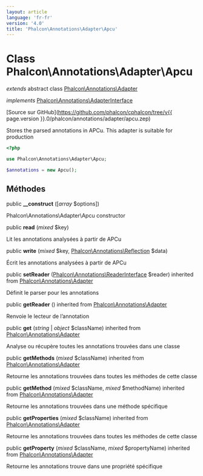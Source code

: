 ```yaml
---
layout: article
language: 'fr-fr'
version: '4.0'
title: 'Phalcon\Annotations\Adapter\Apcu'
---
```

# Class **Phalcon\Annotations\Adapter\Apcu**

*extends* abstract class [Phalcon\Annotations\Adapter](Phalcon_Annotations_Adapter)

*implements* [Phalcon\Annotations\AdapterInterface](Phalcon_Annotations_AdapterInterface)

[Source sur GitHub](https://github.com/phalcon/cphalcon/tree/v{{ page.version }}.0/phalcon/annotations/adapter/apcu.zep)

Stores the parsed annotations in APCu. This adapter is suitable for production

```php
<?php

use Phalcon\Annotations\Adapter\Apcu;

$annotations = new Apcu();

```

## Méthodes

public **__construct** ([*array* $options])

Phalcon\Annotations\Adapter\Apcu constructor

public **read** (*mixed* $key)

Lit les annotations analysées à partir de APCu

public **write** (*mixed* $key, [Phalcon\Annotations\Reflection](Phalcon_Annotations_Reflection) $data)

Écrit les annotations analysées à partir de APCu

public **setReader** ([Phalcon\Annotations\ReaderInterface](Phalcon_Annotations_ReaderInterface) $reader) inherited from [Phalcon\Annotations\Adapter](Phalcon_Annotations_Adapter)

Définit le parser pour les annotations

public **getReader** () inherited from [Phalcon\Annotations\Adapter](Phalcon_Annotations_Adapter)

Renvoie le lecteur de l’annotation

public **get** (*string* | *object* $className) inherited from [Phalcon\Annotations\Adapter](Phalcon_Annotations_Adapter)

Analyse ou récupère toutes les annotations trouvées dans une classe

public **getMethods** (*mixed* $className) inherited from [Phalcon\Annotations\Adapter](Phalcon_Annotations_Adapter)

Retourne les annotations trouvées dans toutes les méthodes de cette classe

public **getMethod** (*mixed* $className, *mixed* $methodName) inherited from [Phalcon\Annotations\Adapter](Phalcon_Annotations_Adapter)

Retourne les annotations trouvées dans une méthode spécifique

public **getProperties** (*mixed* $className) inherited from [Phalcon\Annotations\Adapter](Phalcon_Annotations_Adapter)

Retourne les annotations trouvées dans toutes les méthodes de cette classe

public **getProperty** (*mixed* $className, *mixed* $propertyName) inherited from [Phalcon\Annotations\Adapter](Phalcon_Annotations_Adapter)

Retourne les annotations trouve dans une propriété spécifique